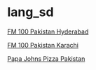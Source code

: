 # lang_sd

[FM 100 Pakistan Hyderabad](http://162.244.80.118:3024/stream.mp3?ver=517748?n=1de8376073d1678cb2e4)

[FM 100 Pakistan Karachi](http://162.244.80.118:3024/stream.mp3?ver=349829?n=26cdb281d0c4ac586c2b)

[Papa Johns Pizza Pakistan](http://162.252.85.85:7086/listen.pls?sid=1?n=447b0a3b2930a3930fc6)

